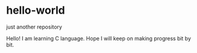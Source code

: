 # hello-world
just another repository

Hello!
I am learning C language. Hope I will keep on making progress bit by bit.
